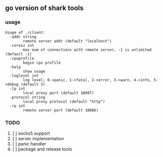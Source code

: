 ## go version of shark tools

### usage
```
Usage of ./client:
  -addr string
        remote server addr (default "localhost")
  -coresz int
        max num of connections with remote server, -1 is unlimited (default -1)
  -cpuprofile
        begin cpu profile
  -help
        show usage
  -loglevel int
        log level; 0->panic, 1->fatal, 2->error, 3->warn, 4->info, 5->debug (default 3)
  -lp int
        local proxy port (default 10087)
  -protocol string
        local proxy protocol (default "http")
  -rp int
        remote server port (default 10086)
```

### TODO

1. [ ] socks5 support
2. [ ] server implementation
3. [ ] panic handler
4. [ ] package and release tools
